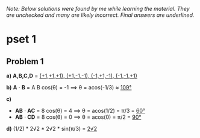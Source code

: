 *Note: Below solutions were found by me while learning the material. They are unchecked and many are likely incorrect. Final answers are underlined.*

# pset 1

## Problem 1

**a)** **A,B,C,D** = <u>(+1,+1,+1), (+1,-1,-1), (-1,+1,-1), (-1,-1,+1)</u>

**b)** **A** ⋅ **B** = A B cos(θ) = -1 ⟹ θ = acos(-1/3) ≈ <u>109°</u>

**c)**
  -  **AB** ⋅ **AC** = 8 cos(θ) = 4 ⟹ θ = acos(1/2) = π/3 = <u>60°</u>
  -  **AB** ⋅ **CD** = 8 cos(θ) = 0 ⟹ θ = acos(0) = π/2 = <u>90°</u>

**d)** (1/2) * 2√2 * 2√2 * sin(π/3) = <u>2√2</u>
